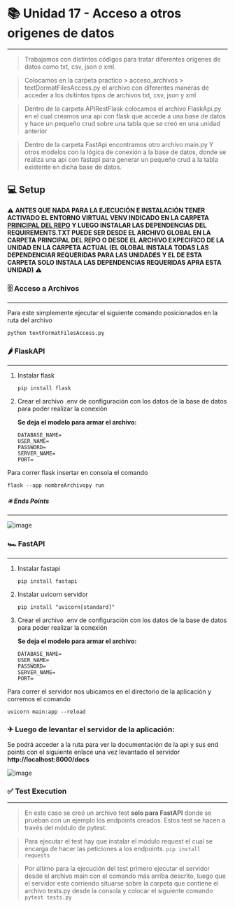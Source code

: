 # 📚 Unidad 17 - Acceso a otros origenes de datos 
---
>Trabajamos con distintos códigos para tratar diferentes orígenes de datos como txt, csv, json o xml.

>Colocamos en la carpeta practico > acceso_archivos > textDormatFilesAccess.py el archivo con diferentes maneras de acceder a los dsitintos tipos de archivos txt, csv, json y xml 

>Dentro de la carpeta APIRestFlask colocamos el archivo FlaskApi.py en el cual creamos una api con flask que accede a una base de datos y hace un pequeño crud sobre una tabla que se creó en una unidad anterior

>Dentro de la carpeta FastApi encontramos otro archivo main.py Y otros modelos con la lógica de conexión a la base de datos, donde se realiza una api con fastapi para generar un pequeño crud a la tabla existente en dicha base de datos.

## 💻 Setup

⚠ **ANTES QUE NADA PARA LA EJECUCIÓN E INSTALACIÓN TENER ACTIVADO EL ENTORNO VIRTUAL VENV INDICADO EN LA CARPETA [PRINCIPAL DEL REPO](https://github.com/alego125/timmit-data-engineer-by-alkemy) Y LUEGO INSTALAR LAS DEPENDENCIAS DEL REQUIREMENTS.TXT PUEDE SER DESDE EL ARCHIVO GLOBAL EN LA CARPETA PRINCIPAL DEL REPO O DESDE EL ARCHIVO EXPECIFICO DE LA UNIDAD EN LA CARPETA ACTUAL (EL GLOBAL INSTALA TODAS LAS DEPENDENCIAR REQUERIDAS PARA LAS UNIDADES Y EL DE ESTA CARPETA SOLO INSTALA LAS DEPENDENCIAS REQUERIDAS APRA ESTA UNIDAD)** ⚠


### 🗄 Acceso a Archivos
----
Para este simplemente ejecutar el siguiente comando posicionados en la ruta del archivo

<code>python textFormatFilesAccess.py</code>


### 🌶 FlaskAPI
----
1) Instalar flask
   
   <code>pip install flask</code>
   

2) Crear el archivo .env de configuración con los datos de la base de datos para poder realizar la conexión

   __Se deja el modelo para armar el archivo:__

   ~~~
   DATABASE_NAME=
   USER_NAME=
   PASSWORD=
   SERVER_NAME=
   PORT=
   ~~~

Para correr flask insertar en consola el comando

<code>flask --app nombreArchivopy run</code>


##### ✳ Ends Points
----
![image](https://user-images.githubusercontent.com/76167482/201550573-eae2245c-ac33-4e2f-9057-b2bd17af8af4.png)

### 🏎 FastAPI
----
1) Instalar fastapi
   
   <code>pip install fastapi</code>
   
2) Instalar uvicorn servidor
   
   <code>pip install "uvicorn[standard]"</code>
   

3) Crear el archivo .env de configuración con los datos de la base de datos para poder realizar la conexión
   
   __Se deja el modelo para armar el archivo:__

   ~~~
   DATABASE_NAME=
   USER_NAME=
   PASSWORD=
   SERVER_NAME=
   PORT=
   ~~~

Para correr el servidor nos ubicamos en el directorio de la aplicación y corremos el comando

<code>uvicorn main:app --reload</code>


### ✈ Luego de levantar el servidor de la aplicación:

Se podrá acceder a la ruta para ver la documentación de la api y sus end points con el siguiente enlace una vez levantado el servidor
**http://localhost:8000/docs**

![image](https://user-images.githubusercontent.com/76167482/201641804-e4fd63db-f252-4685-bd3a-05a6edb6b412.png)


### ✅ Test Execution
----

>En este caso se creó un archivo test **solo para FastAPI** donde se prueban con un ejemplo los endpoints creados. Estos test se hacen a través del módulo de pytest.

>Para ejecutar el test hay que instalar el módulo request el cual se encarga de hacer las peticiones a los endpoints. <code>pip install requests</code>

>Por último para la ejecución del test primero ejecutar el servidor desde el archivo main con el comando más arriba descrito, luego que el servidor este corriendo situarse sobre la carpeta que contiene el archivo tests.py desde la consola y colocar el siguiente comando <code>pytest tests.py</code>

